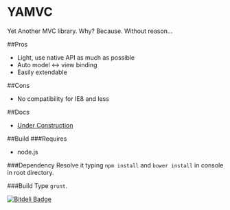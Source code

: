 YAMVC
=============
Yet Another MVC library. Why? Because. Without reason...

##Pros
* Light, use native API as much as possible
* Auto model <-> view binding
* Easily extendable

##Cons
* No compatibility for IE8 and less

##Docs
* [Under Construction](http://devjseu.github.io/YAMVC.html "Under Construction")

##Build
###Requires
* node.js

###Dependency
Resolve it typing `npm install` and `bower install` in console in root directory.

###Build
Type `grunt`.

[![Bitdeli Badge](https://d2weczhvl823v0.cloudfront.net/devjseu/yamvc/trend.png)](https://bitdeli.com/free "Bitdeli Badge")

